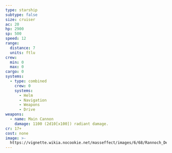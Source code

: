 ```yaml
---
type: starship
subtype: false
size: cruiser
ac: 20
hp: 2900
sp: 500
speed: 12
range:
  distance: 7
  units: ftlu
crew:
  min: 0
  max: 0
cargo: 0
systems:
  - type: combined
    crew: 0
    systems:
      - Helm
      - Navigation
      - Weapons
      - Drive
weapons:
  - name: Main Cannon
    damage: 1100 (2d10[x100]) radiant damage.
cr: 17+
cost: none
image: >-
  https://vignette.wikia.nocookie.net/masseffect/images/6/68/Rannoch_Destroyer_Shot.png/revision/latest/scale-to-width-down/422?cb=20120714191503
---
```

